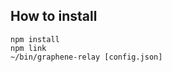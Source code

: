 
How to install
--------------

    npm install
    npm link
    ~/bin/graphene-relay [config.json]
